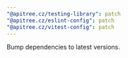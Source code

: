 ```yaml
---
"@apitree.cz/testing-library": patch
"@apitree.cz/eslint-config": patch
"@apitree.cz/vitest-config": patch
---
```


Bump dependencies to latest versions.
